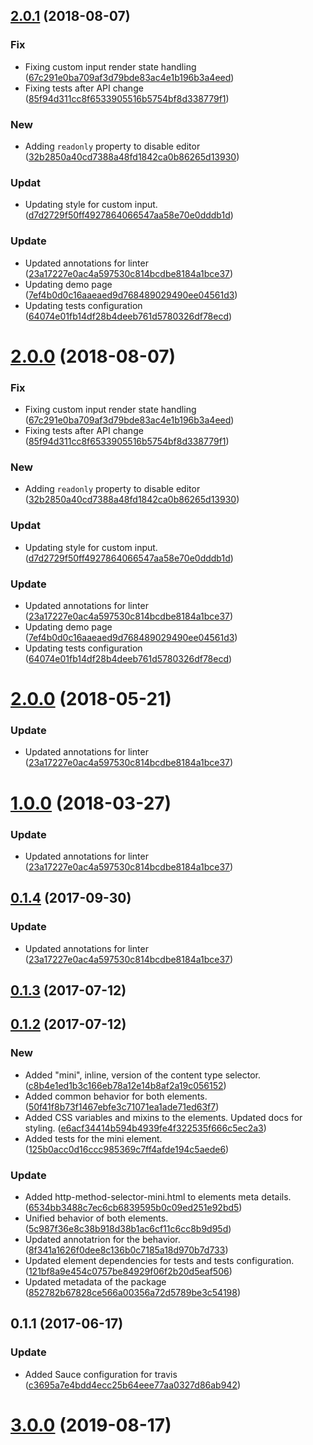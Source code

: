 <a name="2.0.1"></a>
## [2.0.1](https://github.com/advanced-rest-client/http-method-selector/compare/0.1.2...2.0.1) (2018-08-07)


### Fix

* Fixing custom input render state handling ([67c291e0ba709af3d79bde83ac4e1b196b3a4eed](https://github.com/advanced-rest-client/http-method-selector/commit/67c291e0ba709af3d79bde83ac4e1b196b3a4eed))
* Fixing tests after API change ([85f94d311cc8f6533905516b5754bf8d338779f1](https://github.com/advanced-rest-client/http-method-selector/commit/85f94d311cc8f6533905516b5754bf8d338779f1))

### New

* Adding `readonly` property to disable editor ([32b2850a40cd7388a48fd1842ca0b86265d13930](https://github.com/advanced-rest-client/http-method-selector/commit/32b2850a40cd7388a48fd1842ca0b86265d13930))

### Updat

* Updating style for custom input. ([d7d2729f50ff4927864066547aa58e70e0dddb1d](https://github.com/advanced-rest-client/http-method-selector/commit/d7d2729f50ff4927864066547aa58e70e0dddb1d))

### Update

* Updated annotations for linter ([23a17227e0ac4a597530c814bcdbe8184a1bce37](https://github.com/advanced-rest-client/http-method-selector/commit/23a17227e0ac4a597530c814bcdbe8184a1bce37))
* Updating demo page ([7ef4b0d0c16aaeaed9d768489029490ee04561d3](https://github.com/advanced-rest-client/http-method-selector/commit/7ef4b0d0c16aaeaed9d768489029490ee04561d3))
* Updating tests configuration ([64074e01fb14df28b4deeb761d5780326df78ecd](https://github.com/advanced-rest-client/http-method-selector/commit/64074e01fb14df28b4deeb761d5780326df78ecd))



<a name="2.0.0"></a>
# [2.0.0](https://github.com/advanced-rest-client/http-method-selector/compare/0.1.2...2.0.0) (2018-08-07)


### Fix

* Fixing custom input render state handling ([67c291e0ba709af3d79bde83ac4e1b196b3a4eed](https://github.com/advanced-rest-client/http-method-selector/commit/67c291e0ba709af3d79bde83ac4e1b196b3a4eed))
* Fixing tests after API change ([85f94d311cc8f6533905516b5754bf8d338779f1](https://github.com/advanced-rest-client/http-method-selector/commit/85f94d311cc8f6533905516b5754bf8d338779f1))

### New

* Adding `readonly` property to disable editor ([32b2850a40cd7388a48fd1842ca0b86265d13930](https://github.com/advanced-rest-client/http-method-selector/commit/32b2850a40cd7388a48fd1842ca0b86265d13930))

### Updat

* Updating style for custom input. ([d7d2729f50ff4927864066547aa58e70e0dddb1d](https://github.com/advanced-rest-client/http-method-selector/commit/d7d2729f50ff4927864066547aa58e70e0dddb1d))

### Update

* Updated annotations for linter ([23a17227e0ac4a597530c814bcdbe8184a1bce37](https://github.com/advanced-rest-client/http-method-selector/commit/23a17227e0ac4a597530c814bcdbe8184a1bce37))
* Updating demo page ([7ef4b0d0c16aaeaed9d768489029490ee04561d3](https://github.com/advanced-rest-client/http-method-selector/commit/7ef4b0d0c16aaeaed9d768489029490ee04561d3))
* Updating tests configuration ([64074e01fb14df28b4deeb761d5780326df78ecd](https://github.com/advanced-rest-client/http-method-selector/commit/64074e01fb14df28b4deeb761d5780326df78ecd))



<a name="2.0.0"></a>
# [2.0.0](https://github.com/advanced-rest-client/http-method-selector/compare/0.1.2...2.0.0) (2018-05-21)


### Update

* Updated annotations for linter ([23a17227e0ac4a597530c814bcdbe8184a1bce37](https://github.com/advanced-rest-client/http-method-selector/commit/23a17227e0ac4a597530c814bcdbe8184a1bce37))



<a name="1.0.0"></a>
# [1.0.0](https://github.com/advanced-rest-client/http-method-selector/compare/0.1.2...1.0.0) (2018-03-27)


### Update

* Updated annotations for linter ([23a17227e0ac4a597530c814bcdbe8184a1bce37](https://github.com/advanced-rest-client/http-method-selector/commit/23a17227e0ac4a597530c814bcdbe8184a1bce37))



<a name="0.1.4"></a>
## [0.1.4](https://github.com/advanced-rest-client/http-method-selector/compare/0.1.2...0.1.4) (2017-09-30)


### Update

* Updated annotations for linter ([23a17227e0ac4a597530c814bcdbe8184a1bce37](https://github.com/advanced-rest-client/http-method-selector/commit/23a17227e0ac4a597530c814bcdbe8184a1bce37))



<a name="0.1.3"></a>
## [0.1.3](https://github.com/advanced-rest-client/http-method-selector/compare/0.1.2...v0.1.3) (2017-07-12)




<a name="0.1.2"></a>
## [0.1.2](https://github.com/advanced-rest-client/http-method-selector/compare/0.1.1...v0.1.2) (2017-07-12)


### New

* Added "mini", inline, version of the content type selector. ([c8b4e1ed1b3c166eb78a12e14b8af2a19c056152](https://github.com/advanced-rest-client/http-method-selector/commit/c8b4e1ed1b3c166eb78a12e14b8af2a19c056152))
* Added common behavior for both elements. ([50f41f8b73f1467ebfe3c71071ea1ade71ed63f7](https://github.com/advanced-rest-client/http-method-selector/commit/50f41f8b73f1467ebfe3c71071ea1ade71ed63f7))
* Added CSS variables and mixins to the elements. Updated docs for styling. ([e6acf34414b594b4939fe4f322535f666c5ec2a3](https://github.com/advanced-rest-client/http-method-selector/commit/e6acf34414b594b4939fe4f322535f666c5ec2a3))
* Added tests for the mini element. ([125b0acc0d16ccc985369c7ff4afde194c5aede6](https://github.com/advanced-rest-client/http-method-selector/commit/125b0acc0d16ccc985369c7ff4afde194c5aede6))

### Update

* Added http-method-selector-mini.html to elements meta details. ([6534bb3488c7ec6cb6839595b0c09ed251e92bd5](https://github.com/advanced-rest-client/http-method-selector/commit/6534bb3488c7ec6cb6839595b0c09ed251e92bd5))
* Unified behavior of both elements. ([5c987f36e8c38b918d38b1ac6cf11c6cc8b9d95d](https://github.com/advanced-rest-client/http-method-selector/commit/5c987f36e8c38b918d38b1ac6cf11c6cc8b9d95d))
* Updated annotatrion for the behavior. ([8f341a1626f0dee8c136b0c7185a18d970b7d733](https://github.com/advanced-rest-client/http-method-selector/commit/8f341a1626f0dee8c136b0c7185a18d970b7d733))
* Updated element dependencies for tests and tests configuration. ([121bf8a9e454c0757be84929f06f2b20d5eaf506](https://github.com/advanced-rest-client/http-method-selector/commit/121bf8a9e454c0757be84929f06f2b20d5eaf506))
* Updated metadata of the package ([852782b67828ce566a00356a72d5789be3c54198](https://github.com/advanced-rest-client/http-method-selector/commit/852782b67828ce566a00356a72d5789be3c54198))



<a name="0.1.1"></a>
## 0.1.1 (2017-06-17)


### Update

* Added Sauce configuration for travis ([c3695a7e4bdd4ecc25b64eee77aa0327d86ab942](https://github.com/advanced-rest-client/http-method-selector/commit/c3695a7e4bdd4ecc25b64eee77aa0327d86ab942))



# [3.0.0](https://github.com/advanced-rest-client/http-method-selector/compare/0.1.2...3.0.0) (2019-08-17)



